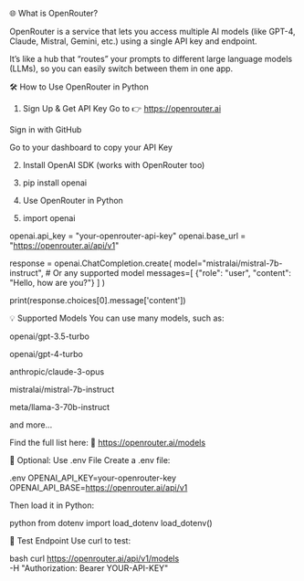 🌐 What is OpenRouter?

OpenRouter is a service that lets you access multiple AI models (like GPT-4, Claude, Mistral, Gemini, etc.) using a single API key and endpoint.

It’s like a hub that “routes” your prompts to different large language models (LLMs), so you can easily switch between them in one app.

🛠️ How to Use OpenRouter in Python
1. Sign Up & Get API Key
Go to 👉 https://openrouter.ai

Sign in with GitHub

Go to your dashboard to copy your API Key

2. Install OpenAI SDK (works with OpenRouter too)
3. pip install openai

3. Use OpenRouter in Python
4. import openai

openai.api_key = "your-openrouter-api-key"
openai.base_url = "https://openrouter.ai/api/v1"

response = openai.ChatCompletion.create(
    model="mistralai/mistral-7b-instruct",  # Or any supported model
    messages=[
        {"role": "user", "content": "Hello, how are you?"}
    ]
)

print(response.choices[0].message['content'])


💡 Supported Models
You can use many models, such as:

openai/gpt-3.5-turbo

openai/gpt-4-turbo

anthropic/claude-3-opus

mistralai/mistral-7b-instruct

meta/llama-3-70b-instruct

and more…

Find the full list here:
🔗 https://openrouter.ai/models

🌿 Optional: Use .env File
Create a .env file:

.env
OPENAI_API_KEY=your-openrouter-key
OPENAI_API_BASE=https://openrouter.ai/api/v1

Then load it in Python:

python
from dotenv import load_dotenv
load_dotenv()

🧪 Test Endpoint
Use curl to test:

bash
curl https://openrouter.ai/api/v1/models \
  -H "Authorization: Bearer YOUR-API-KEY"
